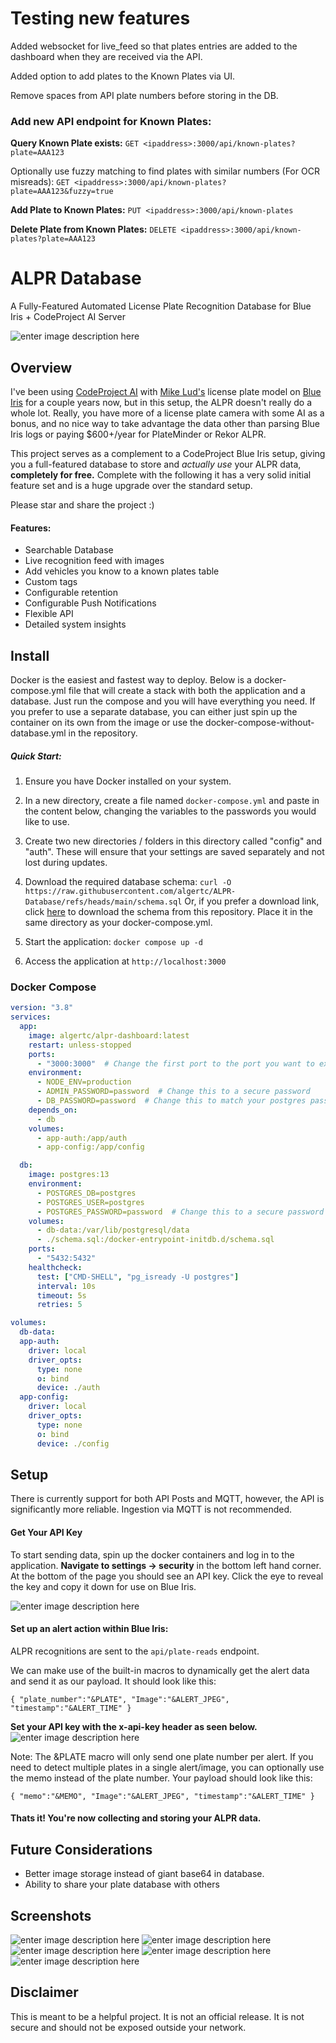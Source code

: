 # Testing new features
Added websocket for live_feed so that plates entries are added to the dashboard when they are received via the API.

Added option to add plates to the Known Plates via UI.

Remove spaces from API plate numbers before storing in the DB.


### Add new API endpoint for Known Plates:

**Query Known Plate exists:**
`GET <ipaddress>:3000/api/known-plates?plate=AAA123`

Optionally use fuzzy matching to find plates with similar numbers (For OCR misreads):
`GET <ipaddress>:3000/api/known-plates?plate=AAA123&fuzzy=true`

**Add Plate to Known Plates:**
`PUT <ipaddress>:3000/api/known-plates`

**Delete Plate from Known Plates:**
`DELETE <ipaddress>:3000/api/known-plates?plate=AAA123`

# ALPR Database
A Fully-Featured Automated License Plate Recognition Database for Blue Iris + CodeProject AI Server


![enter image description here](https://raw.githubusercontent.com/algertc/ALPR-Database/refs/heads/main/Images/Hero.jpg)

## Overview

I've been using [CodeProject AI](https://github.com/codeproject/CodeProject.AI-Server) with [Mike Lud's](https://github.com/MikeLud) license plate model on [Blue Iris](https://blueirissoftware.com/) for a couple years now, but in this setup, the ALPR doesn't really do a whole lot. Really, you have more of a license plate camera with some AI as a bonus, and no nice way to take advantage the data other than parsing Blue Iris logs or paying $600+/year for PlateMinder or Rekor ALPR.

This project serves as a complement to a CodeProject Blue Iris setup, giving you a full-featured database to store and _actually use_ your ALPR data, **completely for free.** Complete with the following it has a very solid initial feature set and is a huge upgrade over the standard setup.

Please star and share the project :)
#### Features:

- Searchable Database
- Live recognition feed with images
- Add vehicles you know to a known plates table
- Custom tags
- Configurable retention
- Configurable Push Notifications
- Flexible API
- Detailed system insights

## Install

Docker is the easiest and fastest way to deploy. Below is a docker-compose.yml file that will create a stack with both the application and a database. Just run the compose and you will have everything you need. If you prefer to use a separate database, you can either just spin up the container on its own from the image or use the docker-compose-without-database.yml in the repository.

##### Quick Start:

1. Ensure you have Docker installed on your system.

2. In a new directory, create a file named `docker-compose.yml` and paste in the content below, changing the variables to the passwords you would like to use.

3. Create two new directories / folders in this directory called "config" and "auth". These will ensure that your settings are saved separately and not lost during updates.

4. Download the required database schema:
   `curl -O https://raw.githubusercontent.com/algertc/ALPR-Database/refs/heads/main/schema.sql`
   Or, if you prefer a download link, click [here](https://github.com/algertc/ALPR-Database/blob/main/schema.sql) to download the schema from this repository. Place it in the same directory as your docker-compose.yml.

5. Start the application: `docker compose up -d `

6. Access the application at `http://localhost:3000`

### Docker Compose

```yaml
version: "3.8"
services:
  app:
    image: algertc/alpr-dashboard:latest
    restart: unless-stopped
    ports:
      - "3000:3000"  # Change the first port to the port you want to expose
    environment:
      - NODE_ENV=production
      - ADMIN_PASSWORD=password  # Change this to a secure password
      - DB_PASSWORD=password  # Change this to match your postgres password
    depends_on:
      - db
    volumes:
      - app-auth:/app/auth
      - app-config:/app/config

  db:
    image: postgres:13
    environment:
      - POSTGRES_DB=postgres
      - POSTGRES_USER=postgres
      - POSTGRES_PASSWORD=password  # Change this to a secure password
    volumes:
      - db-data:/var/lib/postgresql/data
      - ./schema.sql:/docker-entrypoint-initdb.d/schema.sql
    ports:
      - "5432:5432"
    healthcheck:
      test: ["CMD-SHELL", "pg_isready -U postgres"]
      interval: 10s
      timeout: 5s
      retries: 5

volumes:
  db-data:
  app-auth:
    driver: local
    driver_opts:
      type: none
      o: bind
      device: ./auth
  app-config:
    driver: local
    driver_opts:
      type: none
      o: bind
      device: ./config

```

## Setup

There is currently support for both API Posts and MQTT, however, the API is significantly more reliable. Ingestion via MQTT is not recommended.

#### Get Your API Key

To start sending data, spin up the docker containers and log in to the application. **Navigate to settings -> security** in the bottom left hand corner. At the bottom of the page you should see an API key. Click the eye to reveal the key and copy it down for use on Blue Iris.

![enter image description here](https://raw.githubusercontent.com/algertc/ALPR-Database/refs/heads/main/Images/apikey.png)

#### Set up an alert action within Blue Iris:

ALPR recognitions are sent to the `api/plate-reads` endpoint.

We can make use of the built-in macros to dynamically get the alert data and send it as our payload. It should look like this:

    { "plate_number":"&PLATE", "Image":"&ALERT_JPEG", "timestamp":"&ALERT_TIME" }

**Set your API key with the x-api-key header as seen below.**
![enter image description here](https://raw.githubusercontent.com/algertc/ALPR-Database/refs/heads/main/Images/blueiris.png)

Note: The &PLATE macro will only send one plate number per alert. If you need to detect multiple plates in a single alert/image, you can optionally use the memo instead of the plate number. Your payload should look like this:

    { "memo":"&MEMO", "Image":"&ALERT_JPEG", "timestamp":"&ALERT_TIME" }


#### Thats it! You're now collecting and storing your ALPR data.

## Future Considerations

- Better image storage instead of giant base64 in database.
- Ability to share your plate database with others

## Screenshots

![enter image description here](https://raw.githubusercontent.com/algertc/ALPR-Database/refs/heads/main/Images/4.png)
![enter image description here](https://raw.githubusercontent.com/algertc/ALPR-Database/refs/heads/main/Images/3.png)
![enter image description here](https://github.com/algertc/ALPR-Database/blob/main/Images/2.png?raw=true)
![enter image description here](https://raw.githubusercontent.com/algertc/ALPR-Database/refs/heads/main/Images/1.png)
![enter image description here](https://raw.githubusercontent.com/algertc/ALPR-Database/refs/heads/main/Images/5.png)

## Disclaimer

This is meant to be a helpful project. It is not an official release. It is not secure and should not be exposed outside your network.
